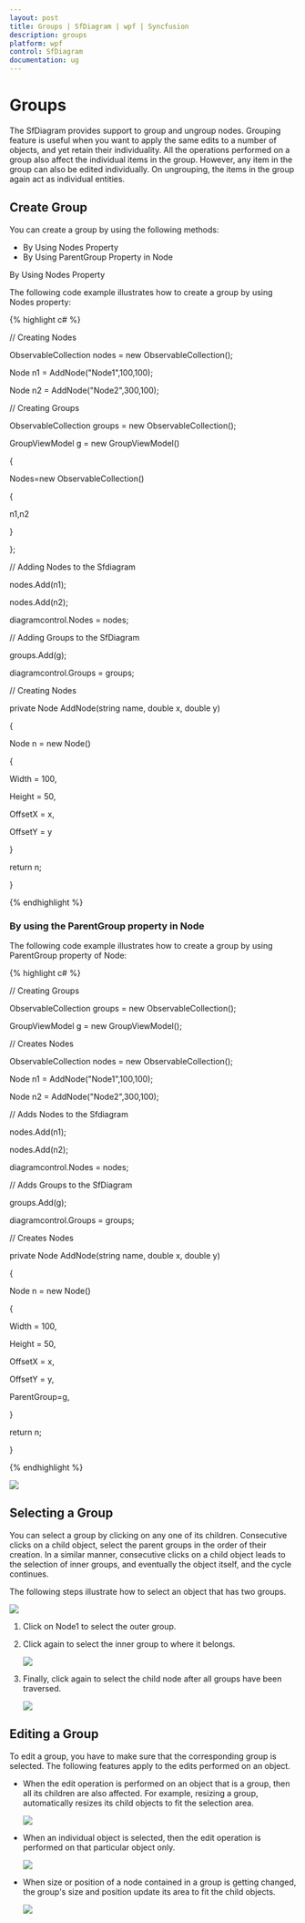 ```yaml
---
layout: post
title: Groups | SfDiagram | wpf | Syncfusion
description: groups
platform: wpf
control: SfDiagram
documentation: ug
---
```


# Groups

The SfDiagram provides support to group and ungroup nodes. Grouping feature is useful when you want to apply the same edits to a number of objects, and yet retain their individuality. All the operations performed on a group also affect the individual items in the group. However, any item in the group can also be edited individually. On ungrouping, the items in the group again act as individual entities. 

## Create Group

You can create a group by using the following methods:

* By Using Nodes Property
* By Using ParentGroup Property in Node

By Using Nodes Property

The following code example illustrates how to create a group by using Nodes property:

{% highlight c# %}  

// Creating Nodes

ObservableCollection<NodeViewModel> nodes = new ObservableCollection<NodeViewModel>();

Node n1 = AddNode("Node1",100,100);

Node n2 = AddNode("Node2",300,100);  



// Creating Groups

ObservableCollection<GroupViewModel> groups = new ObservableCollection<GroupViewModel>();

GroupViewModel g = new GroupViewModel()

{

Nodes=new ObservableCollection<object>()

{

n1,n2

}

};



// Adding Nodes to the Sfdiagram

nodes.Add(n1);

nodes.Add(n2);

diagramcontrol.Nodes = nodes;



// Adding Groups to the SfDiagram

groups.Add(g);

diagramcontrol.Groups = groups;



// Creating Nodes

private Node AddNode(string name, double x, double y)

{

Node n = new Node()

{

Width = 100,

Height = 50,

OffsetX = x,

OffsetY = y

}

return n;

}

{% endhighlight %}

### By using the ParentGroup property in Node

The following code example illustrates how to create a group by using ParentGroup property of Node:

{% highlight c# %}


// Creating Groups

ObservableCollection<GroupViewModel> groups = new ObservableCollection<GroupViewModel>();

GroupViewModel g = new GroupViewModel();



// Creates Nodes

ObservableCollection<NodeViewModel> nodes = new ObservableCollection<NodeViewModel>();

Node n1 = AddNode("Node1",100,100);

Node n2 = AddNode("Node2",300,100);  



// Adds Nodes to the Sfdiagram

nodes.Add(n1);

nodes.Add(n2);

diagramcontrol.Nodes = nodes;



// Adds Groups to the SfDiagram

groups.Add(g);

diagramcontrol.Groups = groups;



// Creates Nodes

private Node AddNode(string name, double x, double y)

{

Node n = new Node()

{

Width = 100,

Height = 50,

OffsetX = x,

OffsetY = y, 

ParentGroup=g,               

}

return n;

}

{% endhighlight %}

![](Groups_images/Groups_img1.png)

## Selecting a Group

You can select a group by clicking on any one of its children. Consecutive clicks on a child object, select the parent groups in the order of their creation. In a similar manner, consecutive clicks on a child object leads to the selection of inner groups, and eventually the object itself, and the cycle continues.

The following steps illustrate how to select an object that has two groups.

![](Groups_images/Groups_img2.png)



1. Click on Node1 to select the outer group.

2. Click again to select the inner group to where it belongs.

   ![](Groups_images/Groups_img3.png)

3. Finally, click again to select the child node after all groups have been traversed.

   ![](Groups_images/Groups_img4.png)

## Editing a Group

To edit a group, you have to make sure that the corresponding group is selected. The following features apply to the edits performed on an object.

* When the edit operation is performed on an object that is a group, then all its children are also affected. For example, resizing a group, automatically resizes its child objects to fit the selection area.

  ![](Groups_images/Groups_img5.png)



* When an individual object is selected, then the edit operation is performed on that particular object only.

  ![](Groups_images/Groups_img6.png)

* When size or position of a node contained in a group is getting changed, the group's size and position update its area to fit the child objects.

  ![](Groups_images/Groups_img7.png)